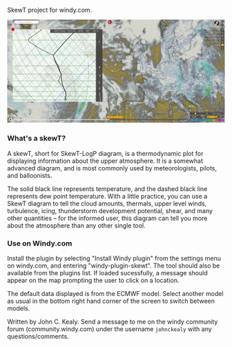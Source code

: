 SkewT project for windy.com.

![Alt text](skewt.png)

### What's a skewT?

A skewT, short for SkewT-LogP diagram, is a thermodynamic plot for displaying information about the upper atmosphere. It is a somewhat advanced diagram, and is most commonly used by meteorologists, pilots, and balloonists. 

The solid black line represents temperature, and the dashed black line represents dew point temperature. With a little practice, you can use a SkewT diagram to tell the cloud amounts, thermals, upper level winds, turbulence, icing, thunderstorm development potential, shear, and many other quantities – for the informed user, this diagram can tell you more about the atmosphere than any other single tool.

### Use on Windy.com

Install the plugin by selecting "Install Windy plugin" from the settings menu on windy.com, and entering "windy-plugin-skewt". The tool should also be available from the plugins list. If loaded sucessfully, a message should appear on the map prompting the user to click on a location. 

The default data displayed is from the ECMWF model. Select another model as usual in the bottom right hand corner of the screen to switch between models. 

Written by John C. Kealy. Send a message to me on the windy community forum (community.windy.com) under the username `johnckealy` with any questions/comments.
